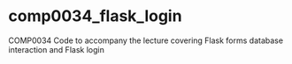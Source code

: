 # comp0034_flask_login
COMP0034 Code to accompany the lecture covering Flask forms database interaction and Flask login
